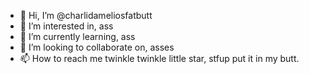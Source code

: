 - 👋 Hi, I’m @charlidameliosfatbutt
- 👀 I’m interested in, ass
- 🌱 I’m currently learning, ass
- 💞️ I’m looking to collaborate on, asses
- 📫 How to reach me twinkle twinkle little star, stfup put it in my butt.

<!---
charlidameliosfatbutt/charlidameliosfatbutt is a ✨ special ✨ repository because its `README.md` (this file) appears on your GitHub profile.
You can click the Preview link to take a look at your changes.
--->
